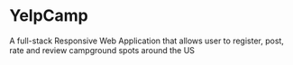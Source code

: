# YelpCamp

A full-stack Responsive Web Application that allows user to register, post, rate and review campground spots around the US
